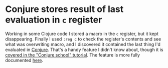 # Conjure stores result of last evaluation in `c` register

Working in some Clojure code I stored a macro in the `c` register, but it kept disappearing.
Finally I used `:reg c` to check the register's contents and see what was overwriting macro, and I discovered it contained the last thing I'd evaluated in [Conjure](https://github.com/Olical/conjure).
That's a handy feature I didn't know about, though it is [covered in the "Conjure school" tutorial](https://github.com/Olical/conjure/blob/4ff479bcb79444103c1905ff4b4777960e0fc742/lua/conjure/school.lua#L79).
The feature is more fully documented [here](https://github.com/Olical/conjure/blob/4ff479bcb79444103c1905ff4b4777960e0fc742/doc/conjure.txt#L353-L363).
